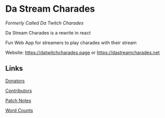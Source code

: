 # Da Stream Charades

_Formerly Called Da Twitch Charades_

Da Stream Charades is a rewrite in react

Fun Web App for streamers to play charades with their stream

Website: https://datwitchcharades.page or https://dastreamcharades.net

## Links

[Donators](https://github.com/lejara/Da-Twitch-Charades/wiki/Donators)

[Contributors](https://github.com/lejara/Da-Twitch-Charades/wiki/Contributors)

[Patch Notes](https://github.com/lejara/Da-Twitch-Charades/wiki/Patch-Notes)

[Word Counts](https://github.com/lejara/Da-Twitch-Charades/wiki/Word-Counts)
